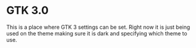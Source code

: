 # GTK 3.0

This is a place where GTK 3 settings can be set. Right now it is just being used on the theme making sure it is dark
and specifying which theme to use.
